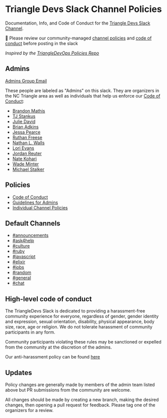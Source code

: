 # Triangle Devs Slack Channel Policies

Documentation, Info, and Code of Conduct for the [Triangle Devs Slack Channel](https://triangle-devs-slack-inviter.herokuapp.com/).

:round_pushpin: Please review our community-managed [channel policies](https://github.com/TriangleDevsSlack/policies/blob/master/channel-policies.md#channel-policies) and [code of conduct](conduct) before posting in the slack

*Inspired by the [TriangleDevOps Policies Repo](https://github.com/TriangleDevOps/policies)*

## Admins

[Admins Group Email](mailto:trianglerb-organizers@googlegroups.com)

These people are labeled as "Admins" on this slack. They are organizers in the NC Triangle area as well as individuals that help us enforce our [Code of Conduct][conduct]:

* [Brandon Mathis](https://triangledevs.slack.com/messages/@brandonmathis/)
* [TJ Stankus](https://triangledevs.slack.com/messages/@tjstankus/)
* [Julie David](https://triangledevs.slack.com/messages/@juliedavid/)
* [Brian Adkins](https://triangledevs.slack.com/messages/@badkins/)
* [Jessa Pearce](https://triangledevs.slack.com/messages/@jesseract/)
* [Ruthan Freese](https://triangledevs.slack.com/messages/@ruthan/)
* [Nathan L. Walls](https://triangledevs.slack.com/messages/@nathan/)
* [Lori Evans](https://triangledevs.slack.com/messages/@evans025/)
* [Jordan Reuter](https://triangledevs.slack.com/messages/@jreut/)
* [Nate Kohari](https://triangledevs.slack.com/messages/@nkohari/)
* [Wade Minter](https://triangledevs.slack.com/messages/@minter/)
* [Michael Stalker](https://triangledevs.slack.com/messages/@michaelstalker/)

## Policies

* [Code of Conduct][conduct]
* [Guidelines for Admins][conduct-organizers]
* [Individual Channel Policies](https://github.com/TriangleDevsSlack/policies/blob/master/channel-policies.md)

## Default Channels

* [#announcements](https://triangledevs.slack.com/messages/announcements/)
* [#ask4help](https://triangledevs.slack.com/messages/ask4help/)
* [#culture](https://triangledevs.slack.com/messages/culture/)
* [#ruby](https://triangledevs.slack.com/messages/ruby/)
* [#javascript](https://triangledevs.slack.com/messages/javascript/)
* [#elixir](https://triangledevs.slack.com/messages/elixir/)
* [#jobs](https://triangledevs.slack.com/messages/jobs/)
* [#random](https://triangledevs.slack.com/messages/random/)
* [#general](https://triangledevs.slack.com/messages/general/)
* [#chat](https://triangledevs.slack.com/messages/chat/)

## High-level code of conduct

The TriangleDevs Slack is dedicated to providing a harassment-free community experience for everyone, regardless of gender, gender identity and expression, sexual orientation, disability, physical appearance, body size, race, age or religion.  We do not tolerate harassment of community participants in any form.

Community participants violating these rules may be sanctioned or expelled from the community at the discretion of the admins.

Our anti-harassment policy can be found [here][conduct]

## Updates

Policy changes are generally made by members of the admin team listed above but PR submissions from the community are welcome.

All changes should be made by creating a new branch, making the desired changes, then opening a pull request for feedback. Please tag one of the organizers for a review.

[conduct]: code-of-conduct.md
[conduct-organizers]: conduct-organizers.md
